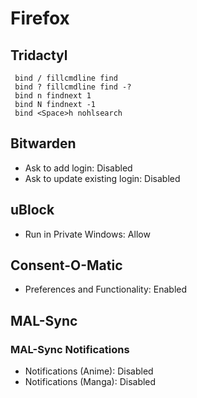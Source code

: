 # Firefox

## Tridactyl

```text
 bind / fillcmdline find
 bind ? fillcmdline find -?
 bind n findnext 1
 bind N findnext -1
 bind <Space>h nohlsearch
```

## Bitwarden

- Ask to add login: Disabled
- Ask to update existing login: Disabled

## uBlock

- Run in Private Windows: Allow

## Consent-O-Matic

- Preferences and Functionality: Enabled

## MAL-Sync

### MAL-Sync Notifications

- Notifications (Anime): Disabled
- Notifications (Manga): Disabled
